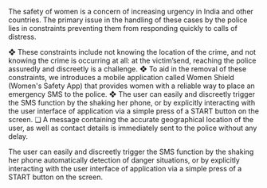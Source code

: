 The safety of women is a concern of increasing urgency in India and other countries. The primary issue in the handling of these cases by the police lies in constraints preventing them from responding quickly to calls of distress.

❖ These constraints include not knowing the location of the crime, and not knowing the crime is occurring at all: at the victim’send, reaching the police assuredly and discreetly is a challenge. 
❖ To aid in the removal of these constraints, we introduces a mobile application called Women Shield (Women's Safety App) that provides women with a reliable way to place an emergency SMS to the police.
❖ The user can easily and discreetly trigger the SMS function by the shaking her phone, or by explicitly interacting with the user interface of application via a simple press of a START button on the screen.
❑ A message containing the accurate geographical location of the user, as well as contact details is immediately sent to the police without any delay.

The user can easily and discreetly trigger the SMS function by the shaking her phone automatically detection of danger situations, or by explicitly interacting with the user interface of application via a simple press of a
START button on the screen.

